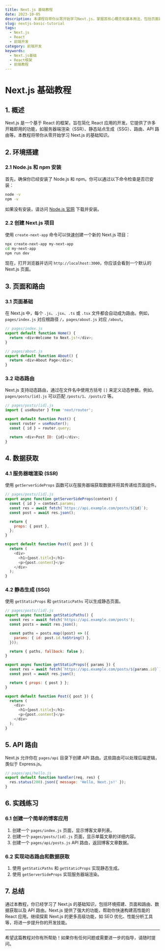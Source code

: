 ```yaml
---
title: Next.js 基础教程
date: 2023-10-05
description: 本课程将带你从零开始学习Next.js，掌握其核心概念和基本用法，包括页面路由、数据获取、静态生成和服务器端渲染等。
slug: nextjs-basic-tutorial
tags:
  - Next.js
  - React
  - 前端开发
category: 前端开发
keywords:
  - Next.js基础
  - React框架
  - 前端教程
---
```


# Next.js 基础教程

## 1. 概述

Next.js 是一个基于 React 的框架，旨在简化 React 应用的开发。它提供了许多开箱即用的功能，如服务器端渲染（SSR）、静态站点生成（SSG）、路由、API 路由等。本教程将带你从零开始学习 Next.js 的基础知识。

## 2. 环境搭建

### 2.1 Node.js 和 npm 安装

首先，确保你已经安装了 Node.js 和 npm。你可以通过以下命令检查是否已安装：

```bash
node -v
npm -v
```

如果没有安装，请访问 [Node.js 官网](https://nodejs.org/) 下载并安装。

### 2.2 创建 Next.js 项目

使用 `create-next-app` 命令可以快速创建一个新的 Next.js 项目：

```bash
npx create-next-app my-next-app
cd my-next-app
npm run dev
```

现在，打开浏览器并访问 `http://localhost:3000`，你应该会看到一个默认的 Next.js 页面。

## 3. 页面和路由

### 3.1 页面基础

在 Next.js 中，每个 `.js`、`.jsx`、`.ts` 或 `.tsx` 文件都会自动成为路由。例如，`pages/index.js` 对应根路径 `/`，`pages/about.js` 对应 `/about`。

```javascript
// pages/index.js
export default function Home() {
  return <div>Welcome to Next.js!</div>;
}

// pages/about.js
export default function About() {
  return <div>About Page</div>;
}
```

### 3.2 动态路由

Next.js 支持动态路由，通过在文件名中使用方括号 `[]` 来定义动态参数。例如，`pages/posts/[id].js` 可以匹配 `/posts/1`、`/posts/2` 等。

```javascript
// pages/posts/[id].js
import { useRouter } from 'next/router';

export default function Post() {
  const router = useRouter();
  const { id } = router.query;

  return <div>Post ID: {id}</div>;
}
```

## 4. 数据获取

### 4.1 服务器端渲染 (SSR)

使用 `getServerSideProps` 函数可以在服务器端获取数据并将其传递给页面组件。

```javascript
// pages/posts/[id].js
export async function getServerSideProps(context) {
  const { id } = context.params;
  const res = await fetch(`https://api.example.com/posts/${id}`);
  const post = await res.json();

  return {
    props: { post },
  };
}

export default function Post({ post }) {
  return (
    <div>
      <h1>{post.title}</h1>
      <p>{post.content}</p>
    </div>
  );
}
```

### 4.2 静态生成 (SSG)

使用 `getStaticProps` 和 `getStaticPaths` 可以生成静态页面。

```javascript
// pages/posts/[id].js
export async function getStaticPaths() {
  const res = await fetch('https://api.example.com/posts');
  const posts = await res.json();

  const paths = posts.map((post) => ({
    params: { id: post.id.toString() },
  }));

  return { paths, fallback: false };
}

export async function getStaticProps({ params }) {
  const res = await fetch(`https://api.example.com/posts/${params.id}`);
  const post = await res.json();

  return { props: { post } };
}

export default function Post({ post }) {
  return (
    <div>
      <h1>{post.title}</h1>
      <p>{post.content}</p>
    </div>
  );
}
```

## 5. API 路由

Next.js 允许你在 `pages/api` 目录下创建 API 路由。这些路由可以处理后端逻辑，类似于 Express.js。

```javascript
// pages/api/hello.js
export default function handler(req, res) {
  res.status(200).json({ message: 'Hello, Next.js!' });
}
```

## 6. 实践练习

### 6.1 创建一个简单的博客应用

1. 创建一个 `pages/index.js` 页面，显示博客文章列表。
2. 创建一个 `pages/posts/[id].js` 页面，显示单篇文章的详细内容。
3. 创建一个 `pages/api/posts.js` API 路由，返回博客文章数据。

### 6.2 实现动态路由和数据获取

1. 使用 `getStaticPaths` 和 `getStaticProps` 实现静态生成。
2. 使用 `getServerSideProps` 实现服务器端渲染。

## 7. 总结

通过本教程，你已经学习了 Next.js 的基础知识，包括环境搭建、页面和路由、数据获取以及 API 路由。Next.js 提供了强大的功能，帮助你快速构建高性能的 React 应用。继续探索 Next.js 的更多高级功能，如 SEO 优化、性能分析工具等，将进一步提升你的开发技能。

---

希望这篇教程对你有所帮助！如果你有任何问题或需要进一步的指导，请随时提问。